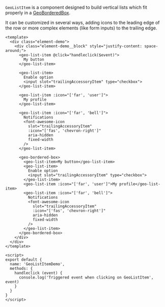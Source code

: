 `GeoListItem` is a component designed to build vertical lists which fit
properly in a [GeoBorderedBox](./#/Elements/GeoBorderedBox).

It can be customized in several ways, adding icons to the leading edge of the
row or more complex elements (like form inputs) to the trailing edge.

```vue
<template>
  <div class="element-demo">
    <div class="element-demo__block" style="justify-content: space-around;">
      <geo-list-item @click="handleclick($event)">
        My button
      </geo-list-item>

      <geo-list-item>
        Enable option
        <input slot="trailingAccessoryItem" type="checkbox">
      </geo-list-item>

      <geo-list-item :icon="['far', 'user']">
        My profile
      </geo-list-item>

      <geo-list-item :icon="['far', 'bell']">
        Notifications
        <font-awesome-icon
          slot="trailingAccessoryItem"
          :icon="['fas', 'chevron-right']"
          aria-hidden
          fixed-width
        />
      </geo-list-item>

      <geo-bordered-box>
        <geo-list-item>My button</geo-list-item>
        <geo-list-item>
          Enable option
          <input slot="trailingAccessoryItem" type="checkbox">
        </geo-list-item>
        <geo-list-item :icon="['far', 'user']">My profile</geo-list-item>
        <geo-list-item :icon="['far', 'bell']">
          Notifications
          <font-awesome-icon
            slot="trailingAccessoryItem"
            :icon="['fas', 'chevron-right']"
            aria-hidden
            fixed-width
          />
        </geo-list-item>
      </geo-bordered-box>
    </div>
  </div>
</template>

<script>
export default {
  name: 'GeoListItemDemo',
  methods: {
    handleclick (event) {
      console.log('Triggered event when clicking on GeoListItem', event)
    }
  }
}
</script>
```
